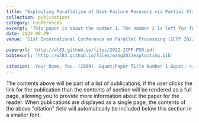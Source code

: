 ```yaml
---
title: "Exploiting Parallelism of Disk Failure Recovery via Partial Stripe Repair for an Erasure-Coded High-Density Storage Server"
collection: publications
category: conferences
excerpt: 'This paper is about the number 1. The number 2 is left for future work.'
date: 2022-08-29
venue: '51st International Conference on Parallel Processing (ICPP 2022)'

paperurl: 'http://wl83.github.io/files/2022-ICPP-PSR.pdf'
bibtexurl: 'http://wl83.github.io/files/wang2022exploiting.bib'

citation: 'Your Name, You. (2009). &quot;Paper Title Number 1.&quot; <i>Journal 1</i>. 1(1).'
---
```

The contents above will be part of a list of publications, if the user clicks the link for the publication than the contents of section will be rendered as a full page, allowing you to provide more information about the paper for the reader. When publications are displayed as a single page, the contents of the above "citation" field will automatically be included below this section in a smaller font.

